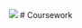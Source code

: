 <p align="center">
  <img src="https://github.com/thore-dahl/Coursework/assets/130995551/d7094f73-46de-4533-84ae-539b75c9fc19">
  # Coursework
</p>
